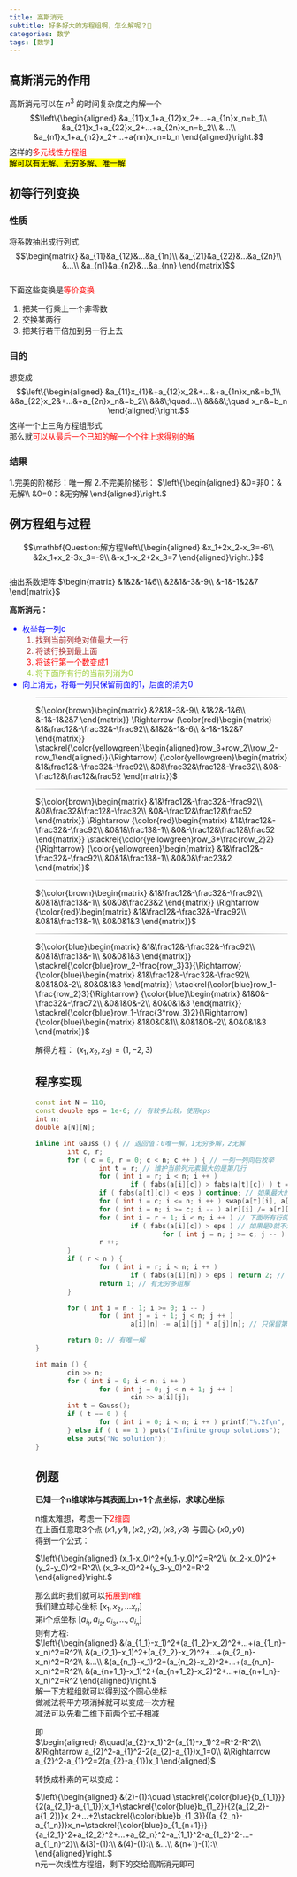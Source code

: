 ```yaml
---
title: 高斯消元
subtitle: 好多好大的方程组啊，怎么解呢？🤔
categories: 数学
tags: [数学]
---
```


## 高斯消元的作用
高斯消元可以在 $n^3$ 的时间复杂度之内解一个 $$\left\{\begin{aligned}
&a_{11}x_1+a_{12}x_2+...+a_{1n}x_n=b_1\\
&a_{21}x_1+a_{22}x_2+...+a_{2n}x_n=b_2\\
&...\\
&a_{n1}x_1+a_{n2}x_2+...+a{nn}x_n=b_n
\end{aligned}\right.$$ 这样的<span style="color:red;">多元线性方程组</span>  
<mark>解可以有无解、无穷多解、唯一解</mark>  

## 初等行列变换

### 性质
将系数抽出成行列式
$$\begin{matrix}
&a_{11}&a_{12}&...&a_{1n}\\
&a_{21}&a_{22}&...&a_{2n}\\
&...\\
&a_{n1}&a_{n2}&...&a_{nn}
\end{matrix}$$  
下面这些变换是<span style="color: red;">等价变换</span>
<ol>
<li>把某一行乘上一个非零数</li>
<li>交换某两行</li>
<li>把某行若干倍加到另一行上去</li>
</ol>

### 目的
想变成 $$\left\{\begin{aligned}
&a_{11}x_{1}&+a_{12}x_2&+...&+a_{1n}x_n&=b_1\\
&&a_{22}x_2&+...&+a_{2n}x_n&=b_2\\
&&&\;\quad...\\
&&&&\;\quad x_n&=b_n
\end{aligned}\right.$$ 这样一个上三角方程组形式  
那么就<span style="color: red;">可以从最后一个已知的解一个个往上求得别的解</span>  

### 结果
1.完美的阶梯形：唯一解
2.不完美阶梯形： $\left\{\begin{aligned}
&0=非0：&无解\\
&0=0：&无穷解
\end{aligned}\right.$

## 例方程组与过程
$$\mathbf{Question:解方程\left\{\begin{aligned}
&x_1+2x_2-x_3=-6\\
&2x_1+x_2-3x_3=-9\\
&-x_1-x_2+2x_3=7
\end{aligned}\right.}$$   
抽出系数矩阵  $\begin{matrix}
        &1&2&-1&6\\
        &2&1&-3&-9\\
        &-1&-1&2&7
\end{matrix}$  
    
**高斯消元：**
<ul>
        <span style="color: blue;"><li>
        枚举每一列c
        <ol>
                <span style="color:brown;"><li>找到当前列绝对值最大一行</li></span>
                <span style="color:brown;"><li>将该行换到最上面</li></span>
                <span style="color:red;"><li>将该行第一个数变成1</li></span>
                <span style="color:yellowgreen;"><li>将下面所有行的当前列消为0</li></span>
        </ol>
        </li></span>
        <span style="color: blue;"><li>向上消元，将每一列只保留前面的1，后面的消为0</li></span>
<ul>
<hr style="border: 0;
    height: 1px;
    background: #333;
    background-image: linear-gradient(to right, #ccc, #333, #ccc);"> 
  
  
${\color{brown}\begin{matrix}
&2&1&-3&-9\\
&1&2&-1&6\\
&-1&-1&2&7
\end{matrix}}
\Rightarrow
{\color{red}\begin{matrix}
&1&\frac12&-\frac32&-\frac92\\
&1&2&-1&-6\\
&-1&-1&2&7
\end{matrix}}
\stackrel{\color{yellowgreen}\begin{aligned}row_3+row_2\\row_2-row_1\end{aligned}}{\Rightarrow}
{\color{yellowgreen}\begin{matrix}
&1&\frac12&-\frac32&-\frac92\\
&0&\frac32&\frac12&-\frac32\\
&0&-\frac12&\frac12&\frac52
\end{matrix}}$  

<hr style="border: 0;
    height: 1px;
    background: #333;
    background-image: linear-gradient(to right, #ccc, #333, #ccc);">  
    
${\color{brown}\begin{matrix}
&1&\frac12&-\frac32&-\frac92\\
&0&\frac32&\frac12&-\frac32\\
&0&-\frac12&\frac12&\frac52
\end{matrix}}
\Rightarrow
{\color{red}\begin{matrix}
&1&\frac12&-\frac32&-\frac92\\
&0&1&\frac13&-1\\
&0&-\frac12&\frac12&\frac52
\end{matrix}}
\stackrel{\color{yellowgreen}row_3+\frac{row_2}2}{\Rightarrow}
{\color{yellowgreen}\begin{matrix}
&1&\frac12&-\frac32&-\frac92\\
&0&1&\frac13&-1\\
&0&0&\frac23&2
\end{matrix}}$  

<hr style="border: 0;
    height: 1px;
    background: #333;
    background-image: linear-gradient(to right, #ccc, #333, #ccc);">  
    
${\color{brown}\begin{matrix}
&1&\frac12&-\frac32&-\frac92\\
&0&1&\frac13&-1\\
&0&0&\frac23&2
\end{matrix}}
\Rightarrow
{\color{red}\begin{matrix}
&1&\frac12&-\frac32&-\frac92\\
&0&1&\frac13&-1\\
&0&0&1&3
\end{matrix}}$
  
<hr style="border: 0;
    height: 1px;
    background: #333;
    background-image: linear-gradient(to right, #ccc, #333, #ccc);">  
    
${\color{blue}\begin{matrix}
&1&\frac12&-\frac32&-\frac92\\
&0&1&\frac13&-1\\
&0&0&1&3
\end{matrix}}
\stackrel{\color{blue}row_2-\frac{row_3}3}{\Rightarrow}
{\color{blue}\begin{matrix}
&1&\frac12&-\frac32&-\frac92\\
&0&1&0&-2\\
&0&0&1&3
\end{matrix}}
\stackrel{\color{blue}row_1-\frac{row_2}3}{\Rightarrow}
{\color{blue}\begin{matrix}
&1&0&-\frac32&-\frac72\\
&0&1&0&-2\\
&0&0&1&3
\end{matrix}}
\stackrel{\color{blue}row_1-\frac{3*row_3}2}{\Rightarrow}
{\color{blue}\begin{matrix}
&1&0&0&1\\
&0&1&0&-2\\
&0&0&1&3
\end{matrix}}$  
  
解得方程： $(x_1,x_2,x_3)=(1,-2,3)$

## 程序实现

```cpp
const int N = 110;
const double eps = 1e-6; // 有较多比较，使用eps
int n;
double a[N][N];

inline int Gauss () { // 返回值：0唯一解，1无穷多解，2无解
        int c, r;
        for ( c = 0, r = 0; c < n; c ++ ) { // 一列一列向后枚举
                int t = r; // 维护当前列元素最大的是第几行
                for ( int i = r; i < n; i ++ ) 
                        if ( fabs(a[i][c]) > fabs(a[t][c]) ) t = i; // 维护
                if ( fabs(a[t][c]) < eps ) continue; // 如果最大的都是0的话，那么就跳过这一列
                for ( int i = c; i <= n; i ++ ) swap(a[t][i], a[r][i]); // 把第t行换到上面
                for ( int i = n; i >= c; i -- ) a[r][i] /= a[r][c]; // 把上面这一行的第一个数约成1
                for ( int i = r + 1; i < n; i ++ ) // 下面所有行的当前列消成0
                        if ( fabs(a[i][c]) > eps ) // 如果是0就不消了
                                for ( int j = n; j >= c; j -- ) a[i][j] -= a[r][j] * a[i][c]; // 这个方程的系数都要减
                r ++;
        }
        if ( r < n ) {
                for ( int i = r; i < n; i ++ ) 
                        if ( fabs(a[i][n]) > eps ) return 2; // 无解
                return 1; // 有无穷多组解
        } 

        for ( int i = n - 1; i >= 0; i -- ) 
                for ( int j = i + 1; j < n; j ++ ) 
                        a[i][n] -= a[i][j] * a[j][n]; // 只保留第一个1，后面的都消为0

        return 0; // 有唯一解
}

int main () {
        cin >> n;
        for ( int i = 0; i < n; i ++ ) 
                for ( int j = 0; j < n + 1; j ++ )
                        cin >> a[i][j];
        int t = Gauss();
        if ( t == 0 ) {
                for ( int i = 0; i < n; i ++ ) printf("%.2f\n", a[i][n]);
        } else if ( t == 1 ) puts("Infinite group solutions");
        else puts("No solution");
}
```

## 例题

**已知一个n维球体与其表面上n+1个点坐标，求球心坐标**  

n维太难想，考虑一下<span style="color:red;">2维圆</span>  
在上面任意取3个点 $(x1, y1),(x2, y2),(x3, y3)$ 与圆心 $(x0, y0)$  
得到一个公式：  

$\left\{\begin{aligned}
(x_1-x_0)^2+(y_1-y_0)^2=R^2\\
(x_2-x_0)^2+(y_2-y_0)^2=R^2\\
(x_3-x_0)^2+(y_3-y_0)^2=R^2
\end{aligned}\right.$  
  
那么此时我们就可以<span style="color: red;">拓展到n维</span>  
我们建立球心坐标 $[x_1,x_2,...x_n]$  
第i个点坐标 $[a_{i_1}, a_{i_2}, a_{i_3},...,a_{i_n}]$  
则有方程:  
$\left\{\begin{aligned}
&(a_{1_1}-x_1)^2+(a_{1_2}-x_2)^2+...+(a_{1_n}-x_n)^2=R^2\\
&(a_{2_1}-x_1)^2+(a_{2_2}-x_2)^2+...+(a_{2_n}-x_n)^2=R^2\\
&...\\
&(a_{n_1}-x_1)^2+(a_{n_2}-x_2)^2+...+(a_{n_n}-x_n)^2=R^2\\
&(a_{n+1_1}-x_1)^2+(a_{n+1_2}-x_2)^2+...+(a_{n+1_n}-x_n)^2=R^2
\end{aligned}\right.$   
解一下方程组就可以得到这个圆心坐标  
做减法将平方项消掉就可以变成一次方程  
减法可以先看二维下前两个式子相减  

即  
$\begin{aligned}
&\quad(a_{2}-x_1)^2-(a_{1}-x_1)^2=R^2-R^2\\
&\Rightarrow a_{2}^2-a_{1}^2-2(a_{2}-a_{1})x_1=0\\
&\Rightarrow a_{2}^2-a_{1}^2=2(a_{2}-a_{1})x_1
\end{aligned}$  

转换成朴素的可以变成： 
  
 $\left\{\begin{aligned}
&(2)-(1):\quad \stackrel{\color{blue}{b_{1_1}}}{2(a_{2_1}-a_{1_1})}x_1+\stackrel{\color{blue}b_{1_2}}{2(a_{2_2}-a{1_2})}x_2+...+2\stackrel{\color{blue}b_{1_3}}{(a_{2_n}-a_{1_n})}x_n=\stackrel{\color{blue}b_{1_{n+1}}}{a_{2_1}^2+a_{2_2}^2+...+a_{2_n}^2-a_{1_1}^2-a_{1_2}^2-...-a_{1_n}^2}\\
&(3)-(1):\\
&(4)-(1):\\
&...\\
&(n+1)-(1):\\
\end{aligned}\right.$  
n元一次线性方程组，剩下的交给高斯消元即可  
